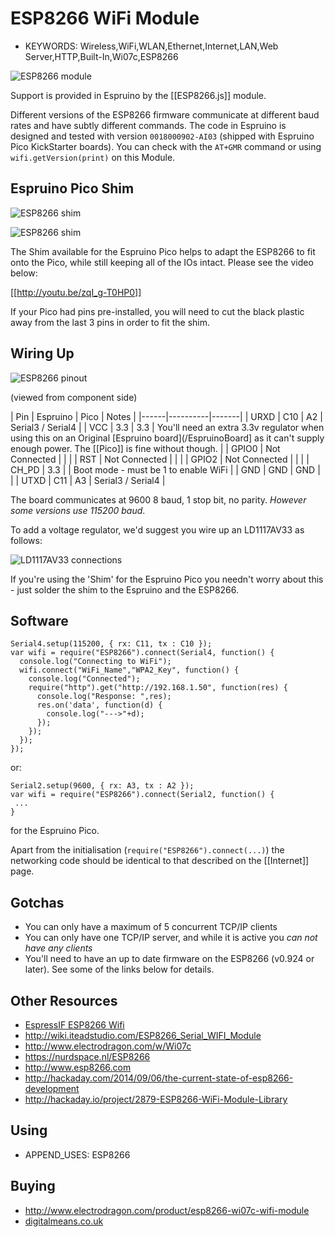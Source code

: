 <!--- Copyright (c) 2014 Gordon Williams, Pur3 Ltd. See the file LICENSE for copying permission. -->
ESP8266 WiFi Module
=================

* KEYWORDS: Wireless,WiFi,WLAN,Ethernet,Internet,LAN,Web Server,HTTP,Built-In,Wi07c,ESP8266

![ESP8266 module](module.jpg)

Support is provided in Espruino by the [[ESP8266.js]] module.

Different versions of the ESP8266 firmware communicate at different baud rates and have subtly different commands. The code in Espruino is designed and tested with version `0018000902-AI03` (shipped with Espruino Pico KickStarter boards). You can check with the `AT+GMR` command or using `wifi.getVersion(print)` on this Module.

Espruino Pico Shim
----------------

![ESP8266 shim](shim2.jpg)

![ESP8266 shim](shim.jpg)

The Shim available for the Espruino Pico helps to adapt the ESP8266 to fit onto the Pico, while still keeping all of the IOs intact. Please see the video below:

[[http://youtu.be/zqI_g-T0HP0]]

If your Pico had pins pre-installed, you will need to cut the black plastic away from the last 3 pins in order to fit the shim.

Wiring Up
--------

![ESP8266 pinout](pinout.png)

(viewed from component side)

| Pin  | Espruino | Pico | Notes |
|------|----------|-------|
| URXD | C10      | A2 | Serial3 / Serial4      |
| VCC  | 3.3      | 3.3 | You'll need an extra 3.3v regulator when using this on an Original [Espruino board](/EspruinoBoard] as it can't supply enough power. The [[Pico]] is fine without though. |
| GPIO0  | Not Connected    | |      |
| RST    | Not Connected    | |      |
| GPIO2  | Not Connected    | |      |
| CH_PD  | 3.3    | | Boot mode - must be 1 to enable WiFi      |
| GND  | GND      | GND |      |
| UTXD | C11      | A3 | Serial3 / Serial4      |

The board communicates at 9600 8 baud, 1 stop bit, no parity. *However some versions use 115200 baud*.

To add a voltage regulator, we'd suggest you wire up an LD1117AV33 as follows:

![LD1117AV33  connections](vreg.png)

If you're using the 'Shim' for the Espruino Pico you needn't worry about this - just solder the shim to the Espruino and the ESP8266.

Software
-------

```
Serial4.setup(115200, { rx: C11, tx : C10 });
var wifi = require("ESP8266").connect(Serial4, function() {
  console.log("Connecting to WiFi");
  wifi.connect("WiFi_Name","WPA2_Key", function() {
    console.log("Connected");
    require("http").get("http://192.168.1.50", function(res) {
      console.log("Response: ",res);
      res.on('data', function(d) {
        console.log("--->"+d);
      });
    });
  });
});
```

or:

```
Serial2.setup(9600, { rx: A3, tx : A2 });
var wifi = require("ESP8266").connect(Serial2, function() {
 ...
}
```

for the Espruino Pico.

Apart from the initialisation (`require("ESP8266").connect(...)`) the networking code should be identical to that described on the [[Internet]] page.

Gotchas
------

* You can only have a maximum of 5 concurrent TCP/IP clients
* You can only have one TCP/IP server, and while it is active you *can not have any clients*
* You'll need to have an up to date firmware on the ESP8266 (v0.924 or later). See some of the links below for details.

Other Resources
-------------

* [EspressIF ESP8266 Wifi](https://github.com/espressif/esp8266_at/wiki)
* http://wiki.iteadstudio.com/ESP8266_Serial_WIFI_Module
* http://www.electrodragon.com/w/Wi07c
* https://nurdspace.nl/ESP8266
* http://www.esp8266.com
* http://hackaday.com/2014/09/06/the-current-state-of-esp8266-development
* http://hackaday.io/project/2879-ESP8266-WiFi-Module-Library

Using 
-----

* APPEND_USES: ESP8266

Buying
-----

* http://www.electrodragon.com/product/esp8266-wi07c-wifi-module
* [digitalmeans.co.uk](https://digitalmeans.co.uk/shop/index.php?route=product/search&tag=esp8266)
